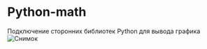 # Python-math
Подключение сторонних библиотек Python для вывода графика
![Снимок](https://github.com/user-attachments/assets/f8dd8006-4158-4116-aa50-c6c4b263b0c5)
